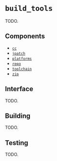 # `build_tools`

TODO.

## Components

* [`cc`](/build_tools/cc)
* [`jpatch`](/build_tools/jpatch)
* [`platforms`](/build_tools/platforms)
* [`repo`](/build_tools/repo)
* [`toolchain`](/build_tools/toolchain)
* [`zip`](/build_tools/zip)

## Interface

TODO.

## Building

TODO.

## Testing

TODO.